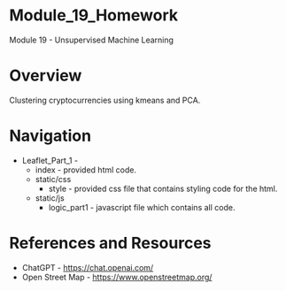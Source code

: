 # Module_19_Homework
Module 19 - Unsupervised Machine Learning

# Overview
Clustering cryptocurrencies using kmeans and PCA.

# Navigation
* Leaflet_Part_1 - 
    * index - provided html code.
    * static/css
        * style - provided css file that contains styling code for the html. 
    * static/js
        * logic_part1 - javascript file which contains all code.

# References and Resources
* ChatGPT - https://chat.openai.com/
* Open Street Map - https://www.openstreetmap.org/
